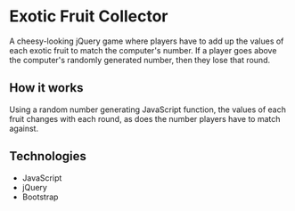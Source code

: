# Exotic Fruit Collector
A cheesy-looking jQuery game where players have to add up the values of each exotic fruit to match the computer's number. If a player goes above the computer's randomly generated number, then they lose that round.

## How it works
Using a random number generating JavaScript function, the values of each fruit changes with each round, as does the number players have to match against.

## Technologies
* JavaScript
* jQuery
* Bootstrap
